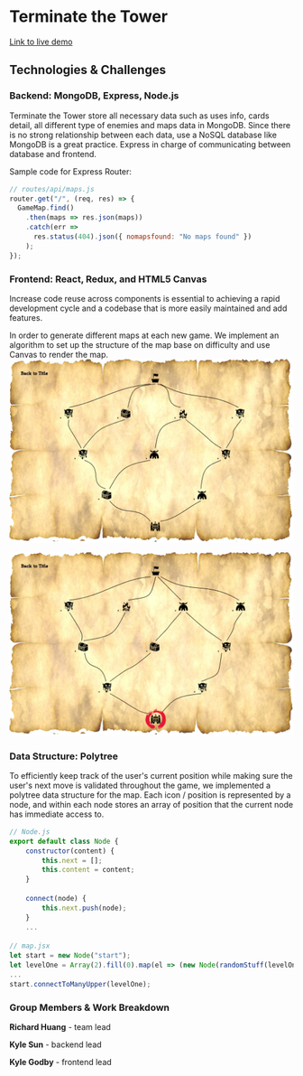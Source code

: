 # Terminate the Tower
[Link to live demo](https://terminate-the-tower.herokuapp.com/#/)

## Technologies & Challenges
### Backend: MongoDB, Express, Node.js
Terminate the Tower store all necessary data such as uses info, cards detail, all different type of enemies and maps data in MongoDB. Since there is no strong relationship between each data, use a NoSQL database like MongoDB is a great practice. Express in charge of communicating between database and frontend.

Sample code for Express Router: 
```Javascript
// routes/api/maps.js
router.get("/", (req, res) => {
  GameMap.find()
    .then(maps => res.json(maps))
    .catch(err =>
      res.status(404).json({ nomapsfound: "No maps found" })
    );
});
```

### Frontend: React, Redux, and HTML5 Canvas
Increase code reuse across components is essential to achieving a rapid development cycle and a codebase that is more easily maintained and add features.

In order to generate different maps at each new game. We implement an algorithm to set up the structure of the map base on difficulty and use Canvas to render the map.
![map_1](https://github.com/ZiluoH/kill-the-tower/blob/master/frontend/src/assets/map_1.png)

![map_2](https://github.com/ZiluoH/kill-the-tower/blob/master/frontend/src/assets/map_2.png)

### Data Structure: Polytree
To efficiently keep track of the user's current position while making sure the user's next move is validated throughout the game, we implemented a polytree data structure for the map. Each icon / position is represented by a node, and within each node stores an array of position that the current node has immediate access to. 

```Javascript 
// Node.js
export default class Node {
    constructor(content) {
        this.next = [];
        this.content = content;
    }

    connect(node) {
        this.next.push(node);
    }
    ...
  
// map.jsx
let start = new Node("start");
let levelOne = Array(2).fill(0).map(el => (new Node(randomStuff(levelOneContent))));
...
start.connectToManyUpper(levelOne);

```

### Group Members & Work Breakdown
**Richard Huang** - team lead

**Kyle Sun** - backend lead

**Kyle Godby** - frontend lead


